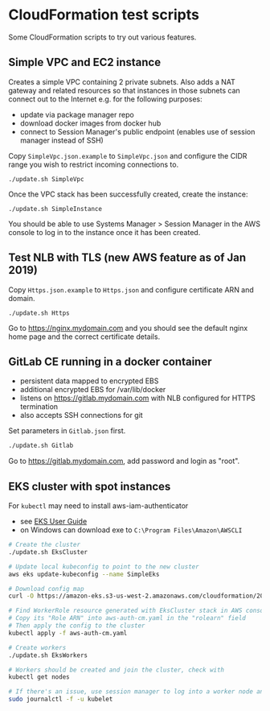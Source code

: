 # CloudFormation test scripts

Some CloudFormation scripts to try out various features.

## Simple VPC and EC2 instance

Creates a simple VPC containing 2 private subnets. Also adds a
NAT gateway and related resources so that instances in those subnets
can connect out to the Internet e.g. for the following purposes:
- update via package manager repo
- download docker images from docker hub
- connect to Session Manager's public endpoint (enables use of session manager instead of SSH)

Copy `SimpleVpc.json.example` to `SimpleVpc.json` and configure the CIDR range you wish to
restrict incoming connections to.
```
./update.sh SimpleVpc
```
Once the VPC stack has been successfully created, create the instance:
```
./update.sh SimpleInstance
```
You should be able to use Systems Manager > Session Manager in the AWS console to log
in to the instance once it has been created.

## Test NLB with TLS (new AWS feature as of Jan 2019)

Copy `Https.json.example` to `Https.json` and configure certificate ARN and domain.
```
./update.sh Https
```
Go to https://nginx.mydomain.com and you should see the default nginx home page and the
correct certificate details.

## GitLab CE running in a docker container

- persistent data mapped to encrypted EBS
- additional encrypted EBS for /var/lib/docker
- listens on https://gitlab.mydomain.com with NLB configured for HTTPS termination
- also accepts SSH connections for git

Set parameters in `Gitlab.json` first.

```bash
./update.sh Gitlab
```

Go to https://gitlab.mydomain.com, add password and login as "root".

## EKS cluster with spot instances

For `kubectl` may need to install aws-iam-authenticator
- see [EKS User Guide](https://docs.aws.amazon.com/eks/latest/userguide/install-aws-iam-authenticator.html)
- on Windows can download exe to `C:\Program Files\Amazon\AWSCLI`

```bash
# Create the cluster
./update.sh EksCluster

# Update local kubeconfig to point to the new cluster
aws eks update-kubeconfig --name SimpleEks

# Download config map
curl -O https://amazon-eks.s3-us-west-2.amazonaws.com/cloudformation/2019-02-11/aws-auth-cm.yaml

# Find WorkerRole resource generated with EksCluster stack in AWS console
# Copy its "Role ARN" into aws-auth-cm.yaml in the "rolearn" field
# Then apply the config to the cluster
kubectl apply -f aws-auth-cm.yaml

# Create workers
./update.sh EksWorkers

# Workers should be created and join the cluster, check with
kubectl get nodes

# If there's an issue, use session manager to log into a worker node and check logs
sudo journalctl -f -u kubelet
```
